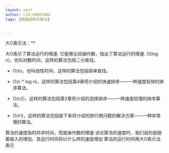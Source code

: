 ```yaml
---
layout: post
author: LIU,HONGYANG
tags: [数据结构与算法]


---
```








大O表示法：**

大O表示了算法运行的增速. 它能够比较操作数，指出了算法运行的增速.
O(log n)，也叫对数时间，这样的算法包括二分查找。

- O(n)，也叫线性时间，这样的算法包括简单查找。

- O(n * log n)，这样的算法包括第4章将介绍的快速排序——一种速度较快的排序算法。

- O(n2)，这样的算法包括第2章将介绍的选择排序——一种速度较慢的排序算法。

- O(n!)，这样的算法包括接下来将介绍的旅行商问题的解决方案——一种非常慢的算法。

算法的速度指的并非时间，而是操作数的增速
谈论算法的速度时，我们说的是随着输入的增加，其运行时间将以什么样的速度增加
算法的运行时间用大O表示法表示
